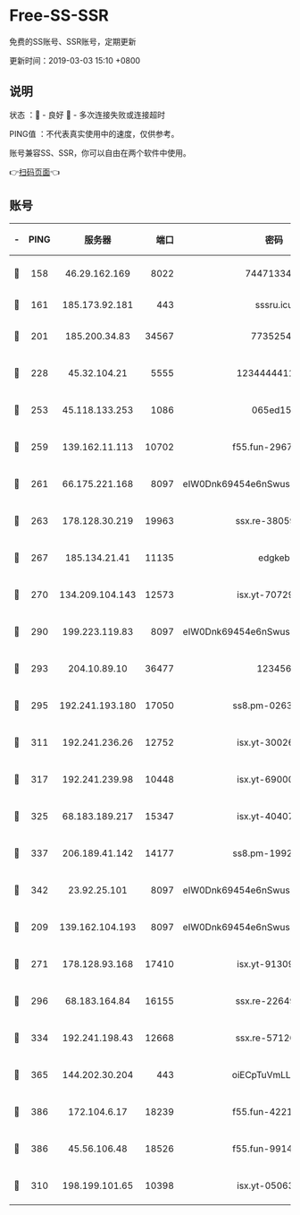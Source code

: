 # Free-SS-SSR

免费的SS账号、SSR账号，定期更新

更新时间：2019-03-03 15:10 +0800

## 说明

状态     ：🙂 - 良好 🙁 - 多次连接失败或连接超时

PING值   ：不代表真实使用中的速度，仅供参考。

账号兼容SS、SSR，你可以自由在两个软件中使用。

👉[扫码页面](https://liesauer.github.io/free-ss-ssr.github.io/)👈

## 账号

|-|PING|服务器|端口|密码|加密方式|区域|
|:----:|:----:|:-----:|-----:|:----:|:----:|:----:|
|🙂|158|46.29.162.169|8022|7447133485|aes-256-cfb|RU|
|🙂|161|185.173.92.181|443|sssru.icu|rc4-md5|RU|
|🙂|201|185.200.34.83|34567|77352549|aes-256-cfb|US|
|🙂|228|45.32.104.21|5555|1234444411111|aes-256-cfb|SG|
|🙂|253|45.118.133.253|1086|065ed15a|aes-256-cfb|SG|
|🙂|259|139.162.11.113|10702|f55.fun-29670357|aes-256-cfb|SG|
|🙂|261|66.175.221.168|8097|eIW0Dnk69454e6nSwuspv9DmS201tQ0D|aes-256-cfb|US|
|🙂|263|178.128.30.219|19963|ssx.re-38059687|aes-256-cfb|SG|
|🙂|267|185.134.21.41|11135|edgkeb|aes-256-cfb|GB|
|🙂|270|134.209.104.143|12573|isx.yt-70729668|aes-256-cfb|SG|
|🙂|290|199.223.119.83|8097|eIW0Dnk69454e6nSwuspv9DmS201tQ0D|aes-256-cfb|US|
|🙂|293|204.10.89.10|36477|123456|aes-256-cfb|US|
|🙂|295|192.241.193.180|17050|ss8.pm-02632240|aes-256-cfb|US|
|🙂|311|192.241.236.26|12752|isx.yt-30026979|aes-256-cfb|US|
|🙂|317|192.241.239.98|10448|isx.yt-69000110|aes-256-cfb|US|
|🙂|325|68.183.189.217|15347|isx.yt-40407934|aes-256-cfb|SG|
|🙂|337|206.189.41.142|14177|ss8.pm-19928527|aes-256-cfb|SG|
|🙂|342|23.92.25.101|8097|eIW0Dnk69454e6nSwuspv9DmS201tQ0D|aes-256-cfb|US|
|🙂|209|139.162.104.193|8097|eIW0Dnk69454e6nSwuspv9DmS201tQ0D|aes-256-cfb|JP|
|🙂|271|178.128.93.168|17410|isx.yt-91309111|aes-256-cfb|SG|
|🙂|296|68.183.164.84|16155|ssx.re-22649975|aes-256-cfb|US|
|🙂|334|192.241.198.43|12668|ssx.re-57120332|aes-256-cfb|US|
|🙂|365|144.202.30.204|443|oiECpTuVmLLxk4Ts|aes-256-cfb|US|
|🙂|386|172.104.6.17|18239|f55.fun-42215388|aes-256-cfb|US|
|🙂|386|45.56.106.48|18526|f55.fun-99140423|aes-256-cfb|US|
|🙁|310|198.199.101.65|10398|isx.yt-05063367|aes-256-cfb|US|
